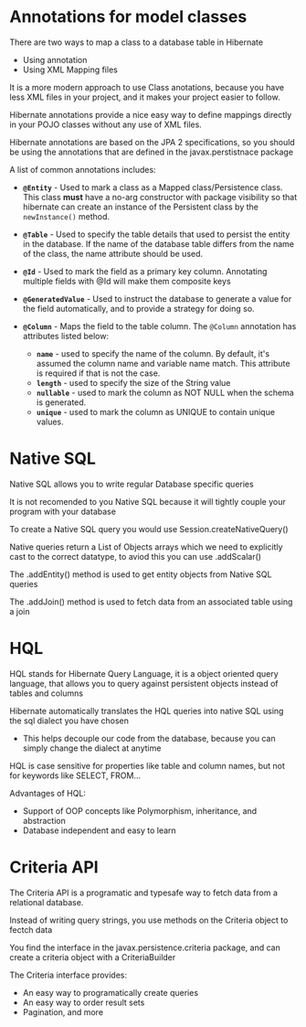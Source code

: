 # Annotations for model classes

There are two ways to map a class to a database table in Hibernate

-   Using annotation
-   Using XML Mapping files

It is a more modern approach to use Class anotations, because you have less XML files in your project, and it makes your project easier to follow.

Hibernate annotations provide a nice easy way to define mappings directly in your POJO classes without any use of XML files.

Hibernate annotations are based on the JPA 2 specifications, so you should be using the annotations that are defined in the javax.perstistnace package

A list of common annotations includes:

-   **`@Entity`** - Used to mark a class as a Mapped class/Persistence class. This class **must** have a no-arg constructor with package visibility so that hibernate can create an instance of the Persistent class by the `newInstance()` method.

-   **`@Table`** - Used to specify the table details that used to persist the entity in the database. If the name of the database table differs from the name of the class, the name attribute should be used.

-   **`@Id`** - Used to mark the field as a primary key column. Annotating multiple fields with @Id will make them composite keys

-   **`@GeneratedValue`** - Used to instruct the database to generate a value for the field automatically, and to provide a strategy for doing so.

-   **`@Column`** - Maps the field to the table column. The `@Column` annotation has attributes listed below:

    -   **`name`** - used to specify the name of the column. By default, it's assumed the column name and variable name match. This attribute is required if that is not the case.
    -   **`length`** - used to specify the size of the String value
    -   **`nullable`** - used to mark the column as NOT NULL when the schema is generated.
    -   **`unique`** - used to mark the column as UNIQUE to contain unique values.

# Native SQL

Native SQL allows you to write regular Database specific queries

It is not recomended to you Native SQL because it will tightly couple your program with your database

To create a Native SQL query you would use Session.createNativeQuery()

Native queries return a List of Objects arrays which we need to explicitly cast to the correct datatype, to aviod this you can use .addScalar()

The .addEntity() method is used to get entity objects from Native SQL queries

The .addJoin() method is used to fetch data from an associated table using a join

# HQL

HQL stands for Hibernate Query Language, it is a object oriented query language, that allows you to query against persistent objects instead of tables and columns

Hibernate automatically translates the HQL queries into native SQL using the sql dialect you have chosen

-   This helps decouple our code from the database, because you can simply change the dialect at anytime

HQL is case sensitive for properties like table and column names, but not for keywords like SELECT, FROM...

Advantages of HQL:

-   Support of OOP concepts like Polymorphism, inheritance, and abstraction
-   Database independent and easy to learn

# Criteria API

The Criteria API is a programatic and typesafe way to fetch data from a relational database.

Instead of writing query strings, you use methods on the Criteria object to fectch data

You find the interface in the javax.persistence.criteria package, and can create a criteria object with a CriteriaBuilder

The Criteria interface provides:

-   An easy way to programatically create queries
-   An easy way to order result sets
-   Pagination, and more